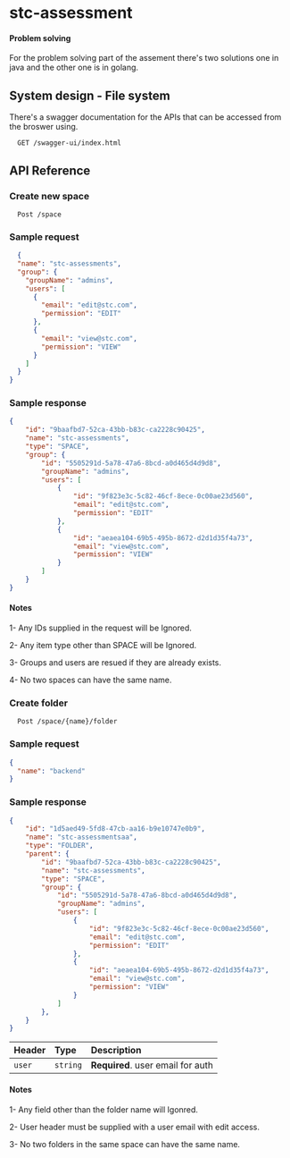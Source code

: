 
# stc-assessment




#### Problem solving

For the problem solving part of the assement there's two solutions one in java and the other one is in golang.
## System design - File system

There's a swagger documentation for the APIs that can be accessed from the broswer using.

```http
  GET /swagger-ui/index.html
```

## API Reference

### Create new space

```http
  Post /space
```

### Sample request
```json
  {
  "name": "stc-assessments",
  "group": {
    "groupName": "admins",
    "users": [
      {
        "email": "edit@stc.com",
        "permission": "EDIT"
      },
      {
        "email": "view@stc.com",
        "permission": "VIEW"
      }
    ]
  }
}
```
### Sample response
```json
{
    "id": "9baafbd7-52ca-43bb-b83c-ca2228c90425",
    "name": "stc-assessments",
    "type": "SPACE",
    "group": {
        "id": "5505291d-5a78-47a6-8bcd-a0d465d4d9d8",
        "groupName": "admins",
        "users": [
            {
                "id": "9f823e3c-5c82-46cf-8ece-0c00ae23d560",
                "email": "edit@stc.com",
                "permission": "EDIT"
            },
            {
                "id": "aeaea104-69b5-495b-8672-d2d1d35f4a73",
                "email": "view@stc.com",
                "permission": "VIEW"
            }
        ]
    }
}
```

#### Notes
1- Any IDs supplied in the request will be Ignored.

2- Any item type other than SPACE will be Ignored.

3- Groups and users are resued if they are already exists.

4- No two spaces can have the same name.

### Create folder

```http
  Post /space/{name}/folder
```
### Sample request
```json
{
  "name": "backend"
}
```

### Sample response
```json
{
    "id": "1d5aed49-5fd8-47cb-aa16-b9e10747e0b9",
    "name": "stc-assessmentsaa",
    "type": "FOLDER",
    "parent": {
        "id": "9baafbd7-52ca-43bb-b83c-ca2228c90425",
        "name": "stc-assessments",
        "type": "SPACE",
        "group": {
            "id": "5505291d-5a78-47a6-8bcd-a0d465d4d9d8",
            "groupName": "admins",
            "users": [
                {
                    "id": "9f823e3c-5c82-46cf-8ece-0c00ae23d560",
                    "email": "edit@stc.com",
                    "permission": "EDIT"
                },
                {
                    "id": "aeaea104-69b5-495b-8672-d2d1d35f4a73",
                    "email": "view@stc.com",
                    "permission": "VIEW"
                }
            ]
        },
    }
}
```

| Header | Type     | Description                       |
| :-------- | :------- | :-------------------------------- |
| `user`      | `string` | **Required**. user email for auth |

#### Notes
1- Any field other than the folder name will Igonred.

2- User header must be supplied with a user email with edit access. 

3- No two folders in the same space can have the same name.

